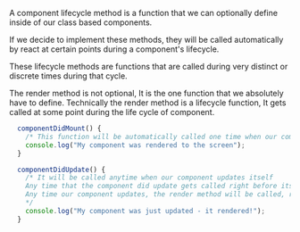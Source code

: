 A component lifecycle method is a function that we can optionally define inside of our class based components.

If we decide to implement these methods, they will be called automatically by react at certain points during a component's lifecycle.

These lifecycle methods are functions that are called during very distinct or discrete times during that cycle.

The render method is not optional, It is the one function that we absolutely have to define. Technically the render method is a lifecycle function, It gets called at some point during the life cycle of component.

```javascript
  componentDidMount() {
    /* This function will be automatically called one time when our component first gets rendered onto the screen */
    console.log("My component was rendered to the screen");
  }

  componentDidUpdate() {
    /* It will be called anytime when our component updates itself
    Any time that the component did update gets called right before its technically render will be called 
    Any time our component updates, the render method will be called, returning JSX shown on the screen
    */
    console.log("My component was just updated - it rendered!");
  }
```
